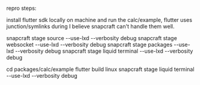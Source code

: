 
repro steps:

install flutter sdk locally on machine and run the calc/example, flutter uses junction/symlinks during I believe snapcraft can't handle them well. 

snapcraft stage source --use-lxd --verbosity debug
snapcraft stage websocket --use-lxd --verbosity debug
snapcraft stage packages --use-lxd --verbosity debug
snapcraft stage liquid terminal --use-lxd --verbosity debug

cd packages/calc/example
flutter build linux
snapcraft stage liquid terminal --use-lxd --verbosity debug
